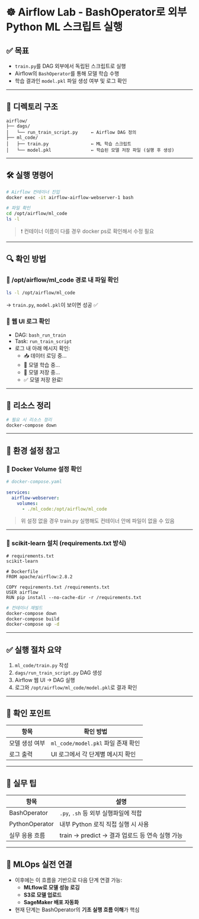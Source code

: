# ☸️ Airflow Lab - BashOperator로 외부 Python ML 스크립트 실행

## ✅ 목표

- `train.py`를 DAG 외부에서 독립된 스크립트로 실행
- Airflow의 `BashOperator`를 통해 모델 학습 수행
- 학습 결과인 `model.pkl` 파일 생성 여부 및 로그 확인

---

## 📁 디렉토리 구조

```
airflow/
├── dags/
│   └── run_train_script.py     ← Airflow DAG 정의
├── ml_code/
│   ├── train.py                ← ML 학습 스크립트
│   └── model.pkl               ← 학습된 모델 저장 파일 (실행 후 생성)
```

---

## 🛠️ 실행 명령어

```bash
# Airflow 컨테이너 진입
docker exec -it airflow-airflow-webserver-1 bash

# 파일 확인
cd /opt/airflow/ml_code
ls -l
```

> ❗ 컨테이너 이름이 다를 경우 docker ps로 확인해서 수정 필요
> 

---

## 🔍 확인 방법

### 🔸 /opt/airflow/ml_code 경로 내 파일 확인

```bash
ls -l /opt/airflow/ml_code
```

→ `train.py`, `model.pkl`이 보이면 성공 ✅

### 🔸 웹 UI 로그 확인

- DAG: `bash_run_train`
- Task: `run_train_script`
- 로그 내 아래 메시지 확인:
    - 📥 데이터 로딩 중...
    - 🧠 모델 학습 중...
    - 💾 모델 저장 중...
    - ✅ 모델 저장 완료!

---

## 🧹 리소스 정리

```bash
# 필요 시 리소스 정리
docker-compose down
```

---

## 🔧 환경 설정 참고

### 📌 Docker Volume 설정 확인

```yaml
# docker-compose.yaml

services:
  airflow-webserver:
    volumes:
      - ./ml_code:/opt/airflow/ml_code
```

> 위 설정 없을 경우 train.py 실행해도 컨테이너 안에 파일이 없을 수 있음
> 

---

### 📌 scikit-learn 설치 (requirements.txt 방식)

```
# requirements.txt
scikit-learn
```

```
# Dockerfile
FROM apache/airflow:2.8.2

COPY requirements.txt /requirements.txt
USER airflow
RUN pip install --no-cache-dir -r /requirements.txt
```

```bash
# 컨테이너 재빌드
docker-compose down
docker-compose build
docker-compose up -d
```

---

## ✅ 실행 절차 요약

1. `ml_code/train.py` 작성
2. `dags/run_train_script.py` DAG 생성
3. Airflow 웹 UI → DAG 실행
4. 로그와 `/opt/airflow/ml_code/model.pkl`로 결과 확인

---

## 🔎 확인 포인트

| 항목 | 확인 방법 |
| --- | --- |
| 모델 생성 여부 | `ml_code/model.pkl` 파일 존재 확인 |
| 로그 출력 | UI 로그에서 각 단계별 메시지 확인 |

---

## 🧩 실무 팁

| 항목 | 설명 |
| --- | --- |
| BashOperator | `.py`, `.sh` 등 외부 실행파일에 적합 |
| PythonOperator | 내부 Python 로직 직접 실행 시 사용 |
| 실무 응용 흐름 | train → predict → 결과 업로드 등 연속 실행 가능 |

---

## 🔧 MLOps 실전 연결

- 이후에는 이 흐름을 기반으로 다음 단계 연결 가능:
    - **MLflow로 모델 성능 로깅**
    - **S3로 모델 업로드**
    - **SageMaker 배포 자동화**
- 현재 단계는 BashOperator의 **기초 실행 흐름 이해**가 핵심
